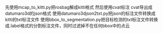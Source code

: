 先使用mcap_to_kitti.py把rosbag解成kitti格式
然后使用cvat标注
cvat导出成datumaro3d的json格式
使用datumaro3djson2txt.py把json的标注文件转换成kitti的txt标注文件
使用bbox_to_segmentation.py把目标检测的txt标注文件转换成.label格式的分割标注文件，同时过滤掉不在任何bbox中的点云